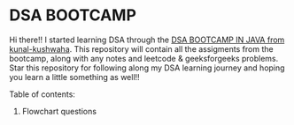 # DSA BOOTCAMP

Hi there!! 
I started learning DSA through the <a href="https://github.com/kunal-kushwaha/DSA-Bootcamp-Java">DSA BOOTCAMP IN JAVA from kunal-kushwaha</a>.
This repository will contain all the assigments from the bootcamp, along with any notes and leetcode & geeksforgeeks problems.
Star this repository for following along my DSA learning journey and hoping you learn a little something as well!!

Table of contents: 
1. Flowchart questions
